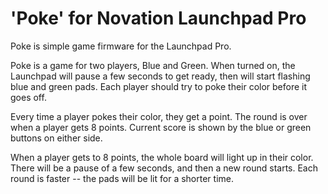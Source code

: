 # 'Poke' for Novation Launchpad Pro

Poke is simple game firmware for the Launchpad Pro.

Poke is a game for two players, Blue and Green. When turned on,
the Launchpad will pause a few seconds to get ready, then will
start flashing blue and green pads. Each player should try to 
poke their color before it goes off. 

Every time a player 
pokes their color, they get a point. The round is over when a 
player gets 8 points. Current score is shown by the blue or
green buttons on either side. 

When a player gets to 8 points, the whole board will light up
in their color. There will be a pause of a few seconds,
and then a new round starts. Each round is faster -- the
pads will be lit for a shorter time. 

